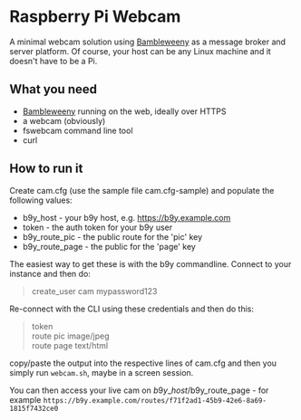 # Raspberry Pi Webcam

A minimal webcam solution using [Bambleweeny](https://github.com/u1i/bambleweeny) as a message broker and server platform. Of course, your host can be any Linux machine and it doesn't have to be a Pi.

## What you need

* [Bambleweeny](https://github.com/u1i/bambleweeny) running on the web, ideally over HTTPS
* a webcam (obviously)
* fswebcam command line tool
* curl

## How to run it

Create cam.cfg (use the sample file cam.cfg-sample) and populate the following values:

* b9y_host - your b9y host, e.g. https://b9y.example.com
* token - the auth token for your b9y user
* b9y\_route_pic - the public route for the 'pic' key
* b9y\_route_page - the public for the 'page' key

The easiest way to get these is with the b9y commandline. Connect to your instance and then do:

> create_user cam mypassword123

Re-connect with the CLI using these credentials and then do this:

> token  
> route pic image/jpeg  
> route page text/html  

copy/paste the output into the respective lines of cam.cfg and then you simply run `webcam.sh`, maybe in a screen session.

You can then access your live cam on $b9y\_host/$b9y\_route_page - for example `https://b9y.example.com/routes/f71f2ad1-45b9-42e6-8a69-1815f7432ce0`



